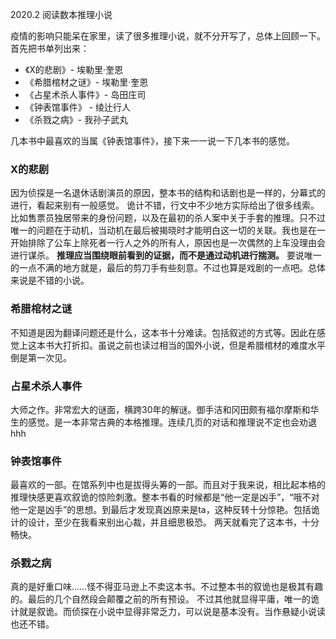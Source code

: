 2020.2 阅读数本推理小说

疫情的影响只能呆在家里，读了很多推理小说，就不分开写了，总体上回顾一下。首先把书单列出来：
- 《X的悲剧》- 埃勒里·奎恩
- 《希腊棺材之谜》- 埃勒里·奎恩
- 《占星术杀人事件》- 岛田庄司
- 《钟表馆事件》 - 绫辻行人
- 《杀戮之病》- 我孙子武丸

几本书中最喜欢的当属《钟表馆事件》，接下来一一说一下几本书的感觉。

### X的悲剧
因为侦探是一名退休话剧演员的原因，整本书的结构和话剧也是一样的，分幕式的进行，看起来别有一般感觉。
诡计不错，行文中不少地方实际给出了很多线索。比如售票员独居带来的身份问题，以及在最初的杀人案中关于手套的推理。只不过唯一的问题在于动机，当动机在最后被揭晓时才能明白这一切的关联。我也是在一开始排除了公车上除死者一行人之外的所有人，原因也是一次偶然的上车没理由会进行谋杀。
**推理应当围绕眼前看到的证据，而不是通过动机进行揣测。**
要说唯一的一点不满的地方就是，最后的剪刀手有些刻意。不过也算是戏剧的一点吧。总体来说是不错的小说。

### 希腊棺材之谜
不知道是因为翻译问题还是什么，这本书十分难读。包括叙述的方式等。因此在感觉上这本书大打折扣。虽说之前也读过相当的国外小说，但是希腊棺材的难度水平倒是第一次见。

### 占星术杀人事件
大师之作。非常宏大的谜面，横跨30年的解谜。御手洁和冈田颇有福尔摩斯和华生的感觉。是一本非常古典的本格推理。连续几页的对话和推理说不定也会劝退hhh

### 钟表馆事件
最喜欢的一部。在馆系列中也是拔得头筹的一部。而且对于我来说，相比起本格的推理快感更喜欢叙诡的惊险刺激。整本书看的时候都是“他一定是凶手”，“哦不对他一定是凶手”的思想。到最后才发现真凶原来是ta，这种反转十分惊艳。包括诡计的设计，至少在我看来别出心裁，并且细思极恐。
两天就看完了这本书，十分畅快。

### 杀戮之病
真的是好重口味……怪不得亚马逊上不卖这本书。不过整本书的叙诡也是极其有趣的。最后的几个自然段会颠覆之前的所有预设。
不过其他就显得平庸，唯一的诡计就是叙诡。而侦探在小说中显得非常乏力，可以说是基本没有。当作悬疑小说读也还不错。
